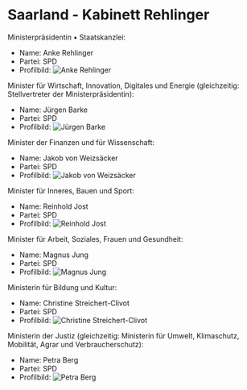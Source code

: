 # Saarland - Kabinett Rehlinger

Ministerpräsidentin • Staatskanzlei:
* Name: Anke Rehlinger
* Partei: SPD
* Profilbild: ![Anke Rehlinger](https://upload.wikimedia.org/wikipedia/commons/thumb/f/fe/2022-03-27_Wahlabend_Saarland_by_Sandro_Halank%E2%80%93061_%28cropped%29.jpg/400px-2022-03-27_Wahlabend_Saarland_by_Sandro_Halank%E2%80%93061_%28cropped%29.jpg)

Minister für Wirtschaft, Innovation, Digitales und Energie (gleichzeitig: Stellvertreter der Ministerpräsidentin):
* Name: Jürgen Barke
* Partei: SPD
* Profilbild: ![Jürgen Barke](https://upload.wikimedia.org/wikipedia/commons/thumb/0/0e/J%C3%BCrgen_Barke-7276.jpg/400px-J%C3%BCrgen_Barke-7276.jpg)

Minister der Finanzen und für Wissenschaft:
* Name: Jakob von Weizsäcker
* Partei: SPD
* Profilbild: ![Jakob von Weizsäcker](https://upload.wikimedia.org/wikipedia/commons/thumb/4/48/Jakob_von_Weizs%C3%A4cker.jpg/400px-Jakob_von_Weizs%C3%A4cker.jpg)

Minister für Inneres, Bauen und Sport:
* Name: Reinhold Jost
* Partei: SPD
* Profilbild: ![Reinhold Jost](https://upload.wikimedia.org/wikipedia/commons/thumb/7/70/Reinhold_Jost-7323.jpg/400px-Reinhold_Jost-7323.jpg)

Minister für Arbeit, Soziales, Frauen und Gesundheit:
* Name: Magnus Jung
* Partei: SPD
* Profilbild: ![Magnus Jung](https://upload.wikimedia.org/wikipedia/commons/thumb/3/32/Magnus_Jung-7401.jpg/400px-Magnus_Jung-7401.jpg)

Ministerin für Bildung und Kultur:
* Name: Christine Streichert-Clivot
* Partei: SPD
* Profilbild: ![Christine Streichert-Clivot](https://upload.wikimedia.org/wikipedia/commons/thumb/7/76/Portrait_Christine_Streichert-Clivot%2C_2022.jpg/400px-Portrait_Christine_Streichert-Clivot%2C_2022.jpg)

Ministerin der Justiz (gleichzeitig: Ministerin für Umwelt, Klimaschutz, Mobilität, Agrar und Verbraucherschutz):
* Name: Petra Berg
* Partei: SPD
* Profilbild: ![Petra Berg](https://upload.wikimedia.org/wikipedia/commons/thumb/5/57/Petra_Berg-6869.jpg/400px-Petra_Berg-6869.jpg)
